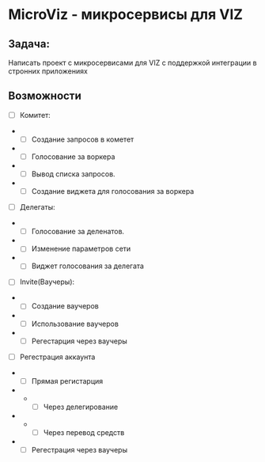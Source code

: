 # MicroViz - микросервисы для VIZ
## Задача: 
Написать проект с микросервисами для VIZ с поддержкой интеграции в стронних приложениях
## Возможности
- [ ] Комитет: 
- - [ ] Создание запросов в кометет
- - [ ] Голосование за воркера
- - [ ] Вывод списка запросов. 
- - [ ] Создание виджета для голосования за воркера
- [ ] Делегаты: 
- - [ ] Голосование за деленатов.
- - [ ] Изменение параметров сети
- - [ ] Виджет голосования за делегата
- [ ] Invite(Ваучеры):
- - [ ] Создание ваучеров
- - [ ] Использование ваучеров
- - [ ] Регестарция через ваучеры
- [ ] Регестрация аккаунта
- - [ ] Прямая регистарция
- - - [ ] Через делегирование
- - - [ ] Через перевод средств
- - [ ] Регестрация через ваучеры
